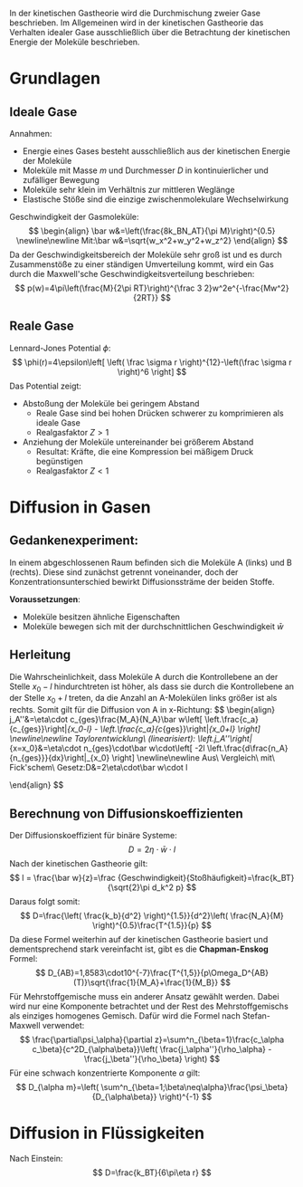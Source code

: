 In der kinetischen Gastheorie wird die Durchmischung zweier Gase beschrieben. Im Allgemeinen wird in der kinetischen Gastheorie das Verhalten idealer Gase ausschließlich über die Betrachtung der kinetischen Energie der Moleküle beschrieben.
# Grundlagen
## Ideale Gase
Annahmen:
- Energie eines Gases besteht ausschließlich aus der kinetischen Energie der Moleküle
- Moleküle mit Masse $m$ und Durchmesser $D$ in kontinuierlicher und zufälliger Bewegung
- Moleküle sehr klein im Verhältnis zur mittleren Weglänge
- Elastische Stöße sind die einzige zwischenmolekulare Wechselwirkung

Geschwindigkeit der Gasmoleküle:
$$
\begin{align}
\bar w&=\left(\frac{8k_BN_AT}{\pi M}\right)^{0.5}
\newline\newline
Mit:\bar w&=\sqrt{w_x^2+w_y^2+w_z^2}
\end{align}
$$
Da der Geschwindigkeitsbereich der Moleküle sehr groß ist und es durch Zusammenstöße zu einer ständigen Umverteilung kommt, wird ein Gas durch die Maxwell'sche Geschwindigkeitsverteilung beschrieben:
$$
p(w)=4\pi\left(\frac{M}{2\pi RT}\right)^{\frac 3 2}w^2e^{-\frac{Mw^2}{2RT}}
$$
## Reale Gase
Lennard-Jones Potential $\phi$:
$$
\phi(r)=4\epsilon\left[ \left( \frac \sigma r \right)^{12}-\left(\frac \sigma r \right)^6 \right]
$$
Das Potential zeigt:
- Abstoßung der Moleküle bei geringem Abstand
	- Reale Gase sind bei hohen Drücken schwerer zu komprimieren als ideale Gase
	- Realgasfaktor $Z>1$
- Anziehung der Moleküle untereinander bei größerem Abstand
	- Resultat: Kräfte, die eine Kompression bei mäßigem Druck begünstigen
	- Realgasfaktor $Z<1$
# Diffusion in Gasen
## Gedankenexperiment:
In einem abgeschlossenen Raum befinden sich die Moleküle A (links) und B (rechts). Diese sind zunächst getrennt voneinander, doch der Konzentrationsunterschied bewirkt Diffusionssträme der beiden Stoffe.

**Voraussetzungen**:
- Moleküle besitzen ähnliche Eigenschaften
- Moleküle bewegen sich mit der durchschnittlichen Geschwindigkeit $\bar w$

## Herleitung
Die Wahrscheinlichkeit, dass Moleküle A durch die Kontrollebene an der Stelle $x_0-l$ hindurchtreten ist höher, als dass sie durch die Kontrollebene an der Stelle $x_0+l$ treten, da die Anzahl an A-Molekülen links größer ist als rechts. Somit gilt für die Diffusion von A in x-Richtung:
$$
\begin{align}
j_A''&=\eta\cdot c_{ges}\frac{M_A}{N_A}\bar w\left[ \left.\frac{c_a}{c_{ges}}\right|_{x_0-l} - \left.\frac{c_a}{c_{ges}}\right|_{x_0+l} \right]
\newline\newline
Taylorentwicklung\ (linearisiert):
\left.j_A''\right|_{x=x_0}&=\eta\cdot n_{ges}\cdot\bar w\cdot\left[ -2l \left.\frac{d\frac{n_A}{n_{ges}}}{dx}\right|_{x_0} \right]
\newline\newline
Aus\ Vergleich\ mit\ Fick'schem\ Gesetz:D&=2\eta\cdot\bar w\cdot l

\end{align}
$$
## Berechnung von Diffusionskoeffizienten
Der Diffusionskoeffizient für binäre Systeme:
$$
D=2\eta\cdot\bar w\cdot l
$$Nach der kinetischen Gastheorie gilt:
$$
l = \frac{\bar w}{z}=\frac {Geschwindigkeit}{Stoßhäufigkeit}=\frac{k_BT}{\sqrt{2}\pi d_k^2 p}
$$
Daraus folgt somit:
$$
D=\frac{\left( \frac{k_b}{d^2} \right)^{1.5}}{d^2}\left( \frac{N_A}{M} \right)^{0.5}\frac{T^{1.5}}{p}
$$Da diese Formel weiterhin auf der kinetischen Gastheorie basiert und dementsprechend stark vereinfacht ist, gibt es die **Chapman-Enskog** Formel:
$$
D_{AB}=1,8583\cdot10^{-7}\frac{T^{1,5}}{p\Omega_D^{AB}(T)}\sqrt{\frac{1}{M_A}+\frac{1}{M_B}}
$$
Für Mehrstoffgemische muss ein anderer Ansatz gewählt werden. Dabei wird nur eine Komponente betrachtet und der Rest des Mehrstoffgemischs als einziges homogenes Gemisch. Dafür wird die Formel nach Stefan-Maxwell verwendet:
$$
\frac{\partial\psi_\alpha}{\partial z}=\sum^n_{\beta=1}\frac{c_\alpha c_\beta}{c^2D_{\alpha\beta}}\left( \frac{j_\alpha''}{\rho_\alpha} - \frac{j_\beta''}{\rho_\beta} \right)
$$
Für eine schwach konzentrierte Komponente $\alpha$ gilt:
$$
D_{\alpha m}=\left( \sum^n_{\beta=1;\beta\neq\alpha}\frac{\psi_\beta}{D_{\alpha\beta}} \right)^{-1}
$$
# Diffusion in Flüssigkeiten
Nach Einstein:
$$
D=\frac{k_BT}{6\pi\eta r}
$$
